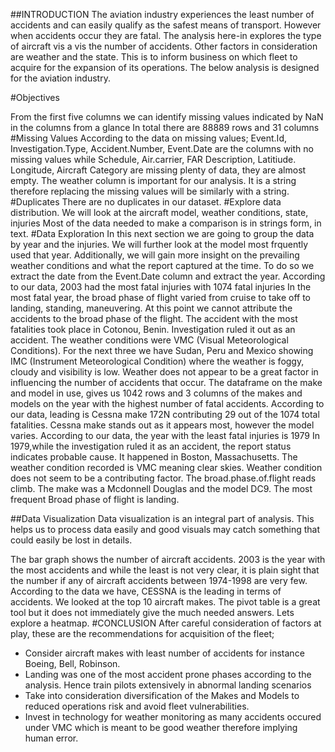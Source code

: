 ##INTRODUCTION The aviation industry experiences the least number of accidents and can easily qualify as the safest means of transport. However when accidents occur they are fatal. The analysis here-in explores the type of aircraft vis a vis the number of accidents. Other factors in consideration are weather and the state. This is to inform business on which fleet to acquire for the expansion of its operations. The below analysis is designed for the aviation industry.

#Objectives

From the first five columns we can identify missing values indicated by NaN in the columns from a glance
In total there are 88889 rows and 31 columns
#Missing Values
According to the data on missing values; Event.Id, Investigation.Type, Accident.Number, Event.Date are the columns with no missing values while Schedule, Air.carrier, FAR Description, Latitiude. Longitude, Aircraft Category are missing plenty of data, they are almost empty.
The weather column is important for our analysis. It is a string therefore replacing the missing values will be similarly with a string.
#Duplicates
There are no duplicates in our dataset.
#Explore data distribution. We will look at the aircraft model, weather conditions, state, injuries
Most of the data needed to make a comparison is in strings form, in text.
#Data Exploration In this next section we are going to group the data by year and the injuries. We will further look at the model most frquently used that year. Additionally, we will gain more insight on the prevailing weather conditions and what the report captured at the time. To do so we extract the date from the Event.Date column and extract the year.
According to our data, 2003 had the most fatal injuries with 1074 fatal injuries
In the most fatal year, the broad phase of flight varied from cruise to take off to landing, standing, maneuvering. At this point we cannot attribute the accidents to the broad phase of the flight.
The accident with the most fatalities took place in Cotonou, Benin. Investigation ruled it out as an accident. The weather conditions were VMC (Visual Meteorological Conditions). For the next three we have Sudan, Peru and Mexico showing IMC (Instrument Meteorological Condition) where the weather is foggy, cloudy and visibility is low. Weather does not appear to be a great factor in influencing the number of accidents that occur.
The dataframe on the make and model in use, gives us 1042 rows and 3 columns of the makes and models on the year with the highest number of fatal accidents.
According to our data, leading is Cessna make 172N contributing 29 out of the 1074 total fatalities. Cessna make stands out as it appears most, however the model varies.
According to our data, the year with the least fatal injuries is 1979
In 1979,while the investigation ruled it as an accident, the report status indicates probable cause. It happened in Boston, Massachusetts. The weather condition recorded is VMC meaning clear skies. Weather condition does not seem to be a contributing factor. The broad.phase.of.flight reads climb. The make was a Mcdonnell Douglas and the model DC9.
The most frequent Broad phase of flight is landing.

##Data Visualization 
Data visualization is an integral part of analysis. This helps us to process data easily and good visuals may catch something that could easily be lost in details.

The bar graph shows the number of aircraft accidents. 2003 is the year with the most accidents and while the least is not very clear, it is plain sight that the number if any of aircraft accidents between 1974-1998 are very few.
According to the data we have, CESSNA is the leading in terms of accidents. We looked at the top 10 aircraft makes.
The pivot table is a great tool but it does not immediately give the much needed answers. Lets explore a heatmap.
#CONCLUSION
After careful consideration of factors at play, these are the recommendations for acquisition of the fleet;
- Consider aircraft makes with least number of accidents for instance Boeing, Bell, Robinson. 
- Landing was one of the most accident prone phases according to the analysis. Hence train pilots extensively in abnormal landing scenarios
- Take into consideration diversification of the Makes and Models to reduced operations risk and avoid fleet vulnerabilities.
- Invest in technology for weather monitoring as many accidents occured under VMC which is meant to be good weather therefore implying human error.